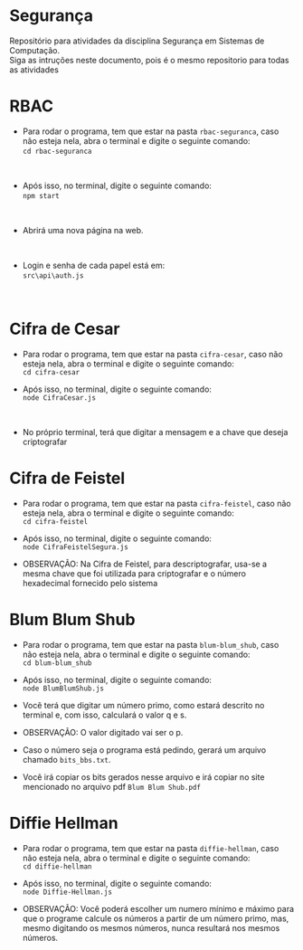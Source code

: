 # Segurança
Repositório para atividades da disciplina Segurança em Sistemas de Computação. <br>
Siga as intruções neste documento, pois é o mesmo repositorio para todas as atividades

# RBAC
* Para rodar o programa, tem que estar na pasta `rbac-seguranca`, caso não esteja nela, abra o terminal e digite o seguinte comando: <br>
`cd rbac-seguranca` <br>
<br>

* Após isso, no terminal, digite o seguinte comando: <br>
`npm start` <br>
<br>

* Abrirá uma nova página na web. <br>
<br>

* Login e senha de cada papel está em: <br>
`src\api\auth.js`
<br>

# Cifra de Cesar
* Para rodar o programa, tem que estar na pasta `cifra-cesar`, caso não esteja nela, abra o terminal e digite o seguinte comando: <br>
`cd cifra-cesar` <br>

* Após isso, no terminal, digite o seguinte comando: <br>
`node CifraCesar.js` <br>
<br>

* No próprio terminal, terá que digitar a mensagem e a chave que deseja criptografar <br>

# Cifra de Feistel
* Para rodar o programa, tem que estar na pasta `cifra-feistel`, caso não esteja nela, abra o terminal e digite o seguinte comando: <br>
`cd cifra-feistel` <br>

* Após isso, no terminal, digite o seguinte comando: <br>
`node CifraFeistelSegura.js` <br>

* OBSERVAÇÃO: Na Cifra de Feistel, para descriptografar, usa-se a mesma chave que foi utilizada para criptografar e o número hexadecimal fornecido pelo sistema <br>

# Blum Blum Shub

* Para rodar o programa, tem que estar na pasta `blum-blum_shub`, caso não esteja nela, abra o terminal e digite o seguinte comando: <br>
`cd blum-blum_shub` <br>

* Após isso, no terminal, digite o seguinte comando: <br>
`node BlumBlumShub.js` <br>

* Você terá que digitar um número primo, como estará descrito no terminal e, com isso, calculará o valor q e s. <br>

* OBSERVAÇÃO: O valor digitado vai ser o p. <br>

* Caso o número seja o programa está pedindo, gerará um arquivo chamado `bits_bbs.txt`. <br>

* Você irá copiar os bits gerados nesse arquivo e irá copiar no site mencionado no arquivo pdf `Blum Blum Shub.pdf` <br>

# Diffie Hellman

* Para rodar o programa, tem que estar na pasta `diffie-hellman`, caso não esteja nela, abra o terminal e digite o seguinte comando: <br>
`cd diffie-hellman` <br>

* Após isso, no terminal, digite o seguinte comando: <br>
`node Diffie-Hellman.js` <br>

* OBSERVAÇÃO: Você poderá escolher um numero mínimo e máximo para que o programe calcule os números a partir de um número primo, mas, mesmo digitando os mesmos números, nunca resultará nos mesmos números. <br>